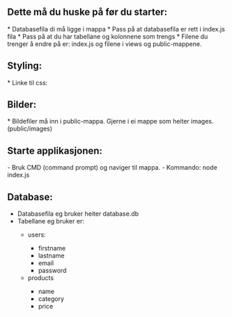 <h2>Dette må du huske på før du starter: </h2>
* Databasefila di må ligge i mappa
* Pass på at databasefila er rett i index.js fila
* Pass på at du har tabellane og kolonnene som trengs
* Filene du trenger å endre på er: index.js og filene i views og public-mappene. 

<h2>Styling:</h2> 
* Linke til css: <link rel="stylesheet" href="/style.css">

<h2>Bilder:</h2> 
* Bildefiler må inn i public-mappa. Gjerne i ei mappe som heiter images. (public/images)

<h2>Starte applikasjonen: </h2>
- Bruk CMD (command prompt) og naviger til mappa.
- Kommando: node index.js

<h2>Database:</h2> 
<ul>
 <li>Databasefila eg bruker heiter database.db</li>
 <li>Tabellane eg bruker er:</li>
 <ul>
  <li>users: </li>
   <ul>
  <li>firstname</li>
  <li>lastname</li>
  <li>email</li>
  <li>password</li>
   </ul>
  <li>products</li>
  <ul>
   <li>name</li>
   <li>category</li>
   <li>price</li>
 </ul>
</ul>
